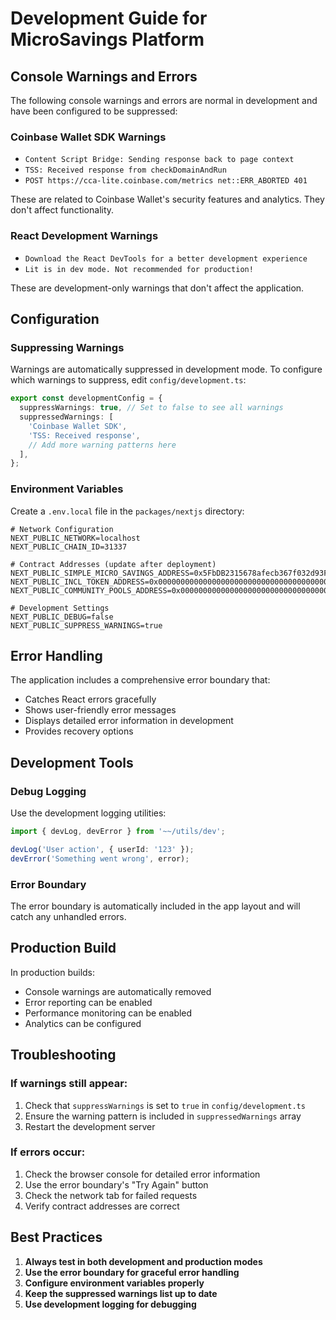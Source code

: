 # Development Guide for MicroSavings Platform

## Console Warnings and Errors

The following console warnings and errors are normal in development and have been configured to be suppressed:

### Coinbase Wallet SDK Warnings
- `Content Script Bridge: Sending response back to page context`
- `TSS: Received response from checkDomainAndRun`
- `POST https://cca-lite.coinbase.com/metrics net::ERR_ABORTED 401`

These are related to Coinbase Wallet's security features and analytics. They don't affect functionality.

### React Development Warnings
- `Download the React DevTools for a better development experience`
- `Lit is in dev mode. Not recommended for production!`

These are development-only warnings that don't affect the application.

## Configuration

### Suppressing Warnings
Warnings are automatically suppressed in development mode. To configure which warnings to suppress, edit `config/development.ts`:

```typescript
export const developmentConfig = {
  suppressWarnings: true, // Set to false to see all warnings
  suppressedWarnings: [
    'Coinbase Wallet SDK',
    'TSS: Received response',
    // Add more warning patterns here
  ],
};
```

### Environment Variables
Create a `.env.local` file in the `packages/nextjs` directory:

```env
# Network Configuration
NEXT_PUBLIC_NETWORK=localhost
NEXT_PUBLIC_CHAIN_ID=31337

# Contract Addresses (update after deployment)
NEXT_PUBLIC_SIMPLE_MICRO_SAVINGS_ADDRESS=0x5FbDB2315678afecb367f032d93F642f64180aa3
NEXT_PUBLIC_INCL_TOKEN_ADDRESS=0x0000000000000000000000000000000000000000
NEXT_PUBLIC_COMMUNITY_POOLS_ADDRESS=0x0000000000000000000000000000000000000000

# Development Settings
NEXT_PUBLIC_DEBUG=false
NEXT_PUBLIC_SUPPRESS_WARNINGS=true
```

## Error Handling

The application includes a comprehensive error boundary that:
- Catches React errors gracefully
- Shows user-friendly error messages
- Displays detailed error information in development
- Provides recovery options

## Development Tools

### Debug Logging
Use the development logging utilities:

```typescript
import { devLog, devError } from '~~/utils/dev';

devLog('User action', { userId: '123' });
devError('Something went wrong', error);
```

### Error Boundary
The error boundary is automatically included in the app layout and will catch any unhandled errors.

## Production Build

In production builds:
- Console warnings are automatically removed
- Error reporting can be enabled
- Performance monitoring can be enabled
- Analytics can be configured

## Troubleshooting

### If warnings still appear:
1. Check that `suppressWarnings` is set to `true` in `config/development.ts`
2. Ensure the warning pattern is included in `suppressedWarnings` array
3. Restart the development server

### If errors occur:
1. Check the browser console for detailed error information
2. Use the error boundary's "Try Again" button
3. Check the network tab for failed requests
4. Verify contract addresses are correct

## Best Practices

1. **Always test in both development and production modes**
2. **Use the error boundary for graceful error handling**
3. **Configure environment variables properly**
4. **Keep the suppressed warnings list up to date**
5. **Use development logging for debugging**
